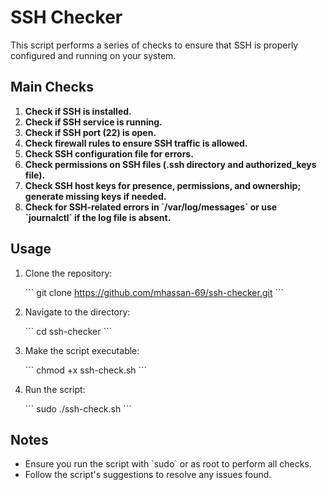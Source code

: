 # SSH Checker

This script performs a series of checks to ensure that SSH is properly configured and running on your system. 

## Main Checks

1. **Check if SSH is installed.**
2. **Check if SSH service is running.**
3. **Check if SSH port (22) is open.**
4. **Check firewall rules to ensure SSH traffic is allowed.**
5. **Check SSH configuration file for errors.**
6. **Check permissions on SSH files (.ssh directory and authorized_keys file).**
7. **Check SSH host keys for presence, permissions, and ownership; generate missing keys if needed.**
8. **Check for SSH-related errors in \`/var/log/messages\` or use \`journalctl\` if the log file is absent.**

## Usage

1. Clone the repository:

   \`\`\`
   git clone https://github.com/mhassan-69/ssh-checker.git
   \`\`\`

2. Navigate to the directory:

   \`\`\`
   cd ssh-checker
   \`\`\`

3. Make the script executable:

   \`\`\`
   chmod +x ssh-check.sh
   \`\`\`

4. Run the script:

   \`\`\`
   sudo ./ssh-check.sh
   \`\`\`

## Notes

- Ensure you run the script with \`sudo\` or as root to perform all checks.
- Follow the script's suggestions to resolve any issues found.
